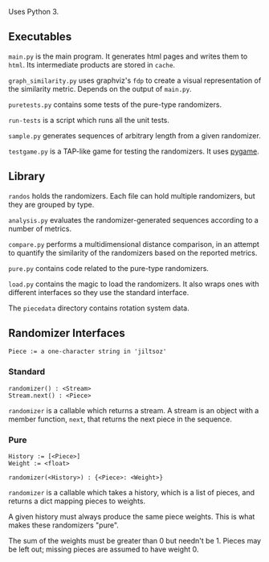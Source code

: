 
Uses Python 3.


## Executables

`main.py` is the main program. It generates html pages and writes them to `html`. Its intermediate products are stored in `cache`.

`graph_similarity.py` uses graphviz's `fdp` to create a visual representation of the similarity metric. Depends on the output of `main.py`.

`puretests.py` contains some tests of the pure-type randomizers.

`run-tests` is a script which runs all the unit tests.

`sample.py` generates sequences of arbitrary length from a given randomizer.

`testgame.py` is a TAP-like game for testing the randomizers. It uses [pygame](http://pygame.org).


## Library

`randos` holds the randomizers. Each file can hold multiple randomizers, but they are grouped by type.

`analysis.py` evaluates the randomizer-generated sequences according to a number of metrics.

`compare.py` performs a multidimensional distance comparison, in an attempt to quantify the similarity of the randomizers based on the reported metrics.

`pure.py` contains code related to the pure-type randomizers.

`load.py` contains the magic to load the randomizers. It also wraps ones with different interfaces so they use the standard interface.

The `piecedata` directory contains rotation system data.


## Randomizer Interfaces

`Piece := a one-character string in 'jiltsoz'`


### Standard

    randomizer() : <Stream>
    Stream.next() : <Piece>

`randomizer` is a callable which returns a stream. A stream is an object with a member function, `next`, that returns the next piece in the sequence.


### Pure

    History := [<Piece>]
    Weight := <float>
    
    randomizer(<History>) : {<Piece>: <Weight>}

`randomizer` is a callable which takes a history, which is a list of pieces, and returns a dict mapping pieces to weights.

A given history must always produce the same piece weights. This is what makes these randomizers "pure".

The sum of the weights must be greater than 0 but needn't be 1. Pieces may be left out; missing pieces are assumed to have weight 0.
